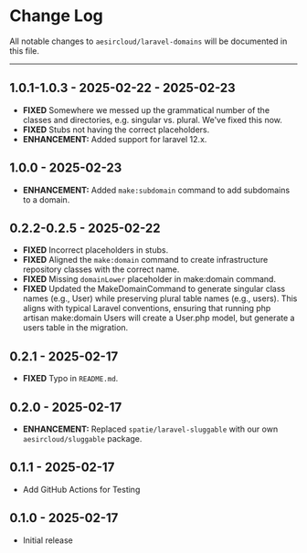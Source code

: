 # Change Log
All notable changes to `aesircloud/laravel-domains` will be documented in this file.

---

## 1.0.1-1.0.3 - 2025-02-22 - 2025-02-23
- **FIXED** Somewhere we messed up the grammatical number of the classes and directories, e.g. singular vs. plural. We've fixed this now.
- **FIXED** Stubs not having the correct placeholders.
- **ENHANCEMENT:** Added support for laravel 12.x.

## 1.0.0 - 2025-02-23
- **ENHANCEMENT:** Added `make:subdomain` command to add subdomains to a domain.

## 0.2.2-0.2.5 - 2025-02-22
- **FIXED** Incorrect placeholders in stubs.
- **FIXED** Aligned the `make:domain` command to create infrastructure repository classes with the correct name.
- **FIXED** Missing `domainLower` placeholder in make:domain command.
- **FIXED** Updated the MakeDomainCommand to generate singular class names (e.g., User) while preserving plural table names (e.g., users). This aligns with typical Laravel conventions, ensuring that running php artisan make:domain Users will create a User.php model, but generate a users table in the migration.

## 0.2.1 - 2025-02-17
- **FIXED** Typo in `README.md`.

## 0.2.0 - 2025-02-17
- **ENHANCEMENT:** Replaced `spatie/laravel-sluggable` with our own `aesircloud/sluggable` package.

## 0.1.1 - 2025-02-17
- Add GitHub Actions for Testing

## 0.1.0 - 2025-02-17
- Initial release